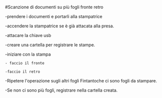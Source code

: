 #Scanzione di documenti su più fogli fronte retro

-prendere i documenti e portarli alla stampatrice

-accendere la stampatrice se è già attacata alla presa.

-attacare la chiave usb 

-creare una cartella per registrare le stampe.

-iniziare  con la stampa

    - faccio il fronte

    -faccio il retro

-Ripetere l'operazione sugli altri fogli Fintantoche ci sono fogli da stampare.

-Se non ci sono più fogli, registrare  nella cartella creata.
